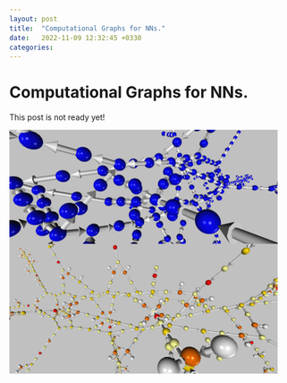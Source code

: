 ```yaml
---
layout: post
title:  "Computational Graphs for NNs."
date:   2022-11-09 12:32:45 +0330
categories:
---
```


# Computational Graphs for NNs.
This post is not ready yet!

<img align="center" width="480" src="https://raw.githubusercontent.com/salehjg/salehjg.github.io/master/images/fused_2x_conv2d_valid_img1.PNG">


<img align="center" width="480" src="https://raw.githubusercontent.com/salehjg/salehjg.github.io/master/images/fused_2x_conv2d_valid_img2.PNG">

